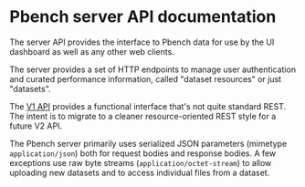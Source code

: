 # Pbench server API documentation

The server API provides the interface to Pbench data for use by the UI
dashboard as well as any other web clients.

The server provides a set of HTTP endpoints to manage user authentication and
curated performance information, called "dataset resources" or just "datasets".

The [V1 API](V1/README.md) provides a functional interface that's not quite
standard REST. The intent is to migrate to a cleaner resource-oriented REST
style for a future V2 API.

The Pbench server primarily uses serialized JSON parameters (mimetype
`application/json`) both for request bodies and response bodies. A few
exceptions use raw byte streams (`application/octet-stream`) to allow uploading
new datasets and to access individual files from a dataset.
